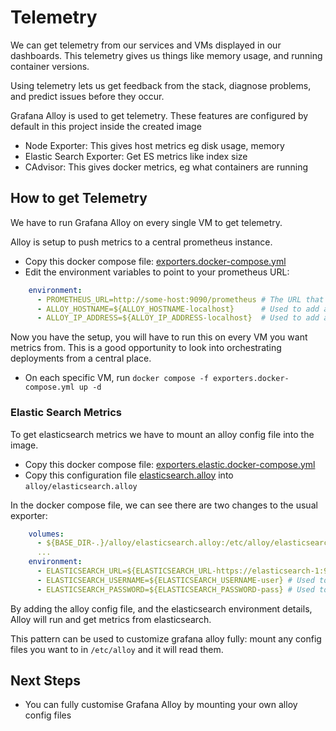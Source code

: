 # Telemetry

We can get telemetry from our services and VMs displayed in our dashboards. This telemetry gives us things like memory usage, and running container versions.

Using telemetry lets us get feedback from the stack, diagnose problems, and predict issues before they occur.

Grafana Alloy is used to get telemetry. These features are configured by default in this project inside the created image

- Node Exporter: This gives host metrics eg disk usage, memory
- Elastic Search Exporter: Get ES metrics like index size
- CAdvisor: This gives docker metrics, eg what containers are running

## How to get Telemetry

We have to run Grafana Alloy on every single VM to get telemetry.

Alloy is setup to push metrics to a central prometheus instance.

- Copy this docker compose file: [exporters.docker-compose.yml](../../../../observability/examples/full/exporters.docker-compose.yml)
- Edit the environment variables to point to your prometheus URL:

```yaml
    environment:
      - PROMETHEUS_URL=http://some-host:9090/prometheus # The URL that is running prometheus.
      - ALLOY_HOSTNAME=${ALLOY_HOSTNAME-localhost}      # Used to add a label to metrics
      - ALLOY_IP_ADDRESS=${ALLOY_IP_ADDRESS-localhost}  # Used to add a label to metrics
```

Now you have the setup, you will have to run this on every VM you want metrics from. This is a good opportunity to look into orchestrating deployments from a central place.

- On each specific VM, run `docker compose -f exporters.docker-compose.yml up -d ` 


### Elastic Search Metrics
To get elasticsearch metrics we have to mount an alloy config file into the image.

- Copy this docker compose file: [exporters.elastic.docker-compose.yml](../../../../observability/examples/full/exporters.elastic.docker-compose.yml)
- Copy this configuration file [elasticsearch.alloy](../../../../observability/examples/full/alloy/elasticsearch.alloy) into `alloy/elasticsearch.alloy`

In the docker compose file, we can see there are two changes to the usual exporter:

```yaml
    volumes:
      - ${BASE_DIR-.}/alloy/elasticsearch.alloy:/etc/alloy/elasticsearch.alloy # Enable Elastic Exporter
      ...
    environment:    
      - ELASTICSEARCH_URL=${ELASTICSEARCH_URL-https://elasticsearch-1:9200}
      - ELASTICSEARCH_USERNAME=${ELASTICSEARCH_USERNAME-user} # Used to get metrics from Elasticsearch
      - ELASTICSEARCH_PASSWORD=${ELASTICSEARCH_PASSWORD-pass} # Used to get metrics from Elasticsearch
```

By adding the alloy config file, and the elasticsearch environment details, Alloy will run and get metrics from elasticsearch.

This pattern can be used to customize grafana alloy fully: mount any config files you want to in `/etc/alloy` and it will read them.

## Next Steps
- You can fully customise Grafana Alloy by mounting your own alloy config files